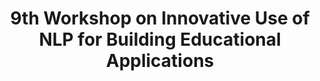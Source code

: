 ---
title: 9th Workshop on Innovative Use of NLP for Building Educational Applications
permalink: /bea/2014
redirect_from: /bea/9
redirect_to: https://www.cs.rochester.edu/~tetreaul/acl-bea9.html
---